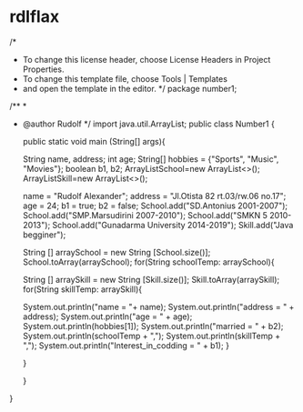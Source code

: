 # rdlflax
/*
 * To change this license header, choose License Headers in Project Properties.
 * To change this template file, choose Tools | Templates
 * and open the template in the editor.
 */
package number1;

/**
 *
 * @author Rudolf
 */
import java.util.ArrayList;
public class Number1 {

   public static void main (String[] args){
  
   String name, address;
   int age;
   String[] hobbies = {"Sports", "Music", "Movies"};
   boolean b1, b2;
   ArrayList<String>School=new ArrayList<>();
   ArrayList<String>Skill=new ArrayList<>();
   
   
   name = "Rudolf Alexander";
   address = "Jl.Otista 82 rt.03/rw.06 no.17";
   age = 24;
   b1 = true;
   b2 = false;
   School.add("SD.Antonius 2001-2007");
   School.add("SMP.Marsudirini 2007-2010");
   School.add("SMKN 5 2010-2013");
   School.add("Gunadarma University 2014-2019");
   Skill.add("Java begginer");
   
   String [] arraySchool = new String [School.size()];
   School.toArray(arraySchool);
   for(String schoolTemp: arraySchool){
       
   String [] arraySkill = new String [Skill.size()];
   Skill.toArray(arraySkill);
   for(String skillTemp: arraySkill){

   System.out.println("name = "+ name);
   System.out.println("address = "  + address);
   System.out.println("age = " + age);
   System.out.println(hobbies[1]);
   System.out.println("married = " + b2);
   System.out.println(schoolTemp + ",");
   System.out.println(skillTemp + ",");
   System.out.println("Interest_in_codding = " + b1);
   }
  
   }
  
   
   }
   
   
}
    

